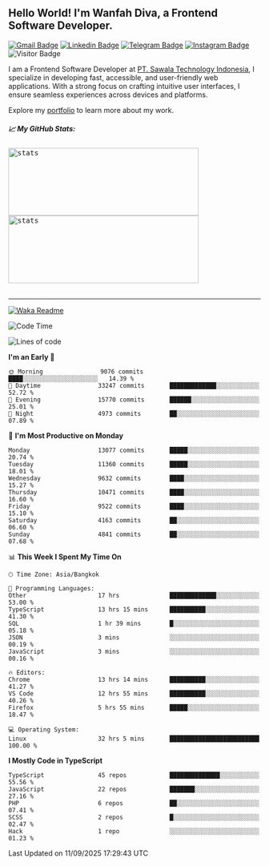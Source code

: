 ## Hello World! I'm Wanfah Diva, a Frontend Software Developer.

[![Gmail Badge](https://img.shields.io/badge/-Gmail-white?style=plastic&logo=Gmail&link=mailto:aditputrafirmansyah@gmail.com)](mailto:wanfahdivaa@gmail.com)
[![Linkedin Badge](https://img.shields.io/badge/-LinkedIn-blue?style=plastic&logo=Linkedin&link=https://www.linkedin.com/in/aditputrafirmansyah/)](https://www.linkedin.com/in/wanfahdiva/)
[![Telegram Badge](https://img.shields.io/badge/-Telegram-blue?style=plastic&logo=telegram&link=https://t.me/Adithya_13)](https://t.me/wanfahdiva)
[![Instagram Badge](https://img.shields.io/badge/-Instagram-white?style=plastic&logo=instagram&link=https://www.instagram.com/adithya_firmansyahputra/)](https://www.instagram.com/wnfhdva/)
![Visitor Badge](https://visitor-badge.laobi.icu/badge?page_id=wanfahdiva.wanfahdiva)

<p>
I am a Frontend Software Developer at <a href="https://sawala.tech" target="_blank">PT. Sawala Technology Indonesia</a>, I specialize in developing fast, accessible, and user-friendly web applications. With a strong focus on crafting intuitive user interfaces, I ensure seamless experiences across devices and platforms.

Explore my <a href="http://wanfahdiva-com.vercel.app/" target="_blank">portfolio</a> to learn more about my work.
</p>

<h5 align="left">
  
📈 **My GitHub Stats:**

</h5>

<div align="left">
<kbd>
  <img height="135em" width="380em" alt="stats" src="https://github-readme-stats-salesp07.vercel.app/api?username=wanfahdiva&count_private=true&show_icons=true&theme=react&rank_icon=github&border_radius=10&hide_title=true"></kbd>
</kbd>
<kbd>
    <img height="135em" width="380em" alt="stats" src="https://github-readme-activity-graph.vercel.app/graph?username=wanfahdiva&theme=react&hide_title=true"></kbd>
</div>

<br />

---

[![Waka Readme](https://github.com/wanfahdiva/wanfahdiva/actions/workflows/waka.yml/badge.svg)](https://github.com/wanfahdiva/wanfahdiva/actions/workflows/waka.yml)

<!--START_SECTION:waka-->
![Code Time](http://img.shields.io/badge/Code%20Time-2%2C430%20hrs%202%20mins-blue)

![Lines of code](https://img.shields.io/badge/From%20Hello%20World%20I%27ve%20Written-22.3%20million%20lines%20of%20code-blue)

**I'm an Early 🐤** 

```text
🌞 Morning                9076 commits        ████░░░░░░░░░░░░░░░░░░░░░   14.39 % 
🌆 Daytime                33247 commits       █████████████░░░░░░░░░░░░   52.72 % 
🌃 Evening                15770 commits       ██████░░░░░░░░░░░░░░░░░░░   25.01 % 
🌙 Night                  4973 commits        ██░░░░░░░░░░░░░░░░░░░░░░░   07.89 % 
```
📅 **I'm Most Productive on Monday** 

```text
Monday                   13077 commits       █████░░░░░░░░░░░░░░░░░░░░   20.74 % 
Tuesday                  11360 commits       █████░░░░░░░░░░░░░░░░░░░░   18.01 % 
Wednesday                9632 commits        ████░░░░░░░░░░░░░░░░░░░░░   15.27 % 
Thursday                 10471 commits       ████░░░░░░░░░░░░░░░░░░░░░   16.60 % 
Friday                   9522 commits        ████░░░░░░░░░░░░░░░░░░░░░   15.10 % 
Saturday                 4163 commits        ██░░░░░░░░░░░░░░░░░░░░░░░   06.60 % 
Sunday                   4841 commits        ██░░░░░░░░░░░░░░░░░░░░░░░   07.68 % 
```


📊 **This Week I Spent My Time On** 

```text
🕑︎ Time Zone: Asia/Bangkok

💬 Programming Languages: 
Other                    17 hrs              █████████████░░░░░░░░░░░░   53.00 % 
TypeScript               13 hrs 15 mins      ██████████░░░░░░░░░░░░░░░   41.30 % 
SQL                      1 hr 39 mins        █░░░░░░░░░░░░░░░░░░░░░░░░   05.18 % 
JSON                     3 mins              ░░░░░░░░░░░░░░░░░░░░░░░░░   00.19 % 
JavaScript               3 mins              ░░░░░░░░░░░░░░░░░░░░░░░░░   00.16 % 

🔥 Editors: 
Chrome                   13 hrs 14 mins      ██████████░░░░░░░░░░░░░░░   41.27 % 
VS Code                  12 hrs 55 mins      ██████████░░░░░░░░░░░░░░░   40.26 % 
Firefox                  5 hrs 55 mins       █████░░░░░░░░░░░░░░░░░░░░   18.47 % 

💻 Operating System: 
Linux                    32 hrs 5 mins       █████████████████████████   100.00 % 
```

**I Mostly Code in TypeScript** 

```text
TypeScript               45 repos            ██████████████░░░░░░░░░░░   55.56 % 
JavaScript               22 repos            ███████░░░░░░░░░░░░░░░░░░   27.16 % 
PHP                      6 repos             ██░░░░░░░░░░░░░░░░░░░░░░░   07.41 % 
SCSS                     2 repos             █░░░░░░░░░░░░░░░░░░░░░░░░   02.47 % 
Hack                     1 repo              ░░░░░░░░░░░░░░░░░░░░░░░░░   01.23 % 
```




 Last Updated on 11/09/2025 17:29:43 UTC
<!--END_SECTION:waka-->
